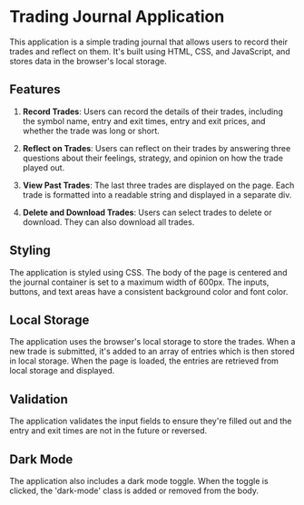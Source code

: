 # Trading Journal Application

This application is a simple trading journal that allows users to record their trades and reflect on them. It's built using HTML, CSS, and JavaScript, and stores data in the browser's local storage.

## Features

1. **Record Trades**: Users can record the details of their trades, including the symbol name, entry and exit times, entry and exit prices, and whether the trade was long or short.

2. **Reflect on Trades**: Users can reflect on their trades by answering three questions about their feelings, strategy, and opinion on how the trade played out.

3. **View Past Trades**: The last three trades are displayed on the page. Each trade is formatted into a readable string and displayed in a separate div.

4. **Delete and Download Trades**: Users can select trades to delete or download. They can also download all trades.

## Styling

The application is styled using CSS. The body of the page is centered and the journal container is set to a maximum width of 600px. The inputs, buttons, and text areas have a consistent background color and font color.

## Local Storage

The application uses the browser's local storage to store the trades. When a new trade is submitted, it's added to an array of entries which is then stored in local storage. When the page is loaded, the entries are retrieved from local storage and displayed.

## Validation

The application validates the input fields to ensure they're filled out and the entry and exit times are not in the future or reversed.

## Dark Mode

The application also includes a dark mode toggle. When the toggle is clicked, the 'dark-mode' class is added or removed from the body.
